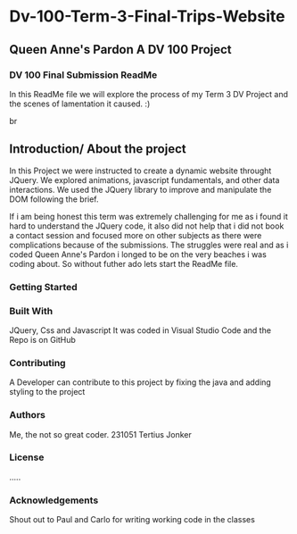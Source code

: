 # Dv-100-Term-3-Final-Trips-Website

## Queen Anne's Pardon A DV 100 Project

### DV 100 Final Submission ReadMe 

In this ReadMe file we will explore the process of my Term 3 DV Project and the scenes of lamentation it caused. :)

br




## Introduction/ About the project

In this Project we were instructed to create a dynamic website throught JQuery.
We explored animations, javascript fundamentals, and other data interactions. We used the JQuery library to improve and manipulate the DOM following the brief.

If i am being honest this term was extremely challenging for me as i found it hard to understand the JQuery code, it also did not help that i did not book a contact session and focused more on other subjects as there were complications because of the submissions. The struggles were real and as i coded Queen Anne's Pardon i longed to be on the very beaches i was coding about. So without futher ado lets start the ReadMe file. 

### Getting Started 

### Built With

JQuery, Css and Javascript
It was coded in Visual Studio Code and the Repo is on GitHub 

### Contributing

A Developer can contribute to this project by fixing the java and adding styling to the project 

### Authors

Me, the not so great coder.
231051 Tertius Jonker

### License 

.....

### Acknowledgements

Shout out to Paul and Carlo for writing working code in the classes





